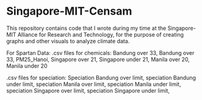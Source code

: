 # Singapore-MIT-Censam
This repository contains code that I wrote during my time at the Singapore-MIT Alliance for Research and Technology, for the purpose of creating graphs and other visuals to analyze climate data.


For Spartan Data:
.csv files for chemicals:
Bandung over 33, Bandung over 33, PM25_Hanoi, Singapore over 21, Singapore under 21, Manila over 20, Manila under 20

.csv files for speciation:
Speciation Bandung over limit, speciation Bandung under limit, speciation Manila over limit, speciation Manila under limit, speciation Singapore over limit, speciation Singapore under limit, 
